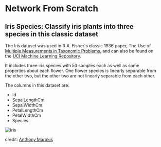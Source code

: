 # Network From Scratch

## Iris Species: Classify iris plants into three species in this classic dataset

The Iris dataset was used in R.A. Fisher's classic 1936 paper, The Use of [Multiple Measurements in Taxonomic Problems](http://rcs.chemometrics.ru/Tutorials/classification/Fisher.pdf), and can also be found on the [UCI Machine Learning Repository](http://archive.ics.uci.edu/ml/).

It includes three iris species with 50 samples each as well as some properties about each flower. One flower species is linearly separable from the other two, but the other two are not linearly separable from each other.

The columns in this dataset are:

* Id
* SepalLengthCm
* SepalWidthCm
* PetalLengthCm
* PetalWidthCm
* Species

![Iris](https://kasperfred.com/media/uploads/Figure_2_P6AJPcH.png)

credit: [Anthony Marakis](https://www.kaggle.com/antmarakis/another-neural-network-from-scratch "Another Neural Network From Scratch")


